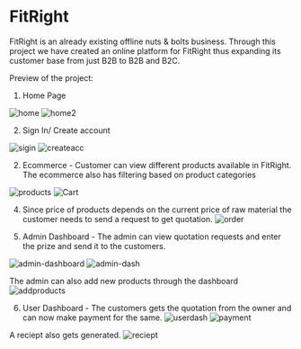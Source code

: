# FitRight
FitRight is an already existing offline nuts & bolts business. Through this project we have created an online platform for FitRight thus expanding its customer base from just B2B to B2B and B2C. 

Preview of the project: 

1. Home Page

![home](https://github.com/akshayrathod205/Sem5-MPR-Frontend/assets/103347688/3021140e-2d74-4f64-9824-f5c5c45908d9)
![home2](https://github.com/akshayrathod205/Sem5-MPR-Frontend/assets/103347688/b8b99bac-e09f-4b15-a637-eb34a11ca08c)


2. Sign In/ Create account
   
![sigin](https://github.com/akshayrathod205/Sem5-MPR-Frontend/assets/103347688/5161ddcc-f64d-4c30-8730-ba553f5e13e5)
![createacc](https://github.com/akshayrathod205/Sem5-MPR-Frontend/assets/103347688/be588cb2-7b7c-4893-9956-d45512fa6e72)



2. Ecommerce - Customer can view different products available in FitRight. The ecommerce also has filtering based on product categories
   
![products](https://github.com/akshayrathod205/Sem5-MPR-Frontend/assets/103347688/de2394bb-eea5-4b08-bd0c-71b3e38e3410)
![Cart](https://github.com/akshayrathod205/Sem5-MPR-Frontend/assets/103347688/dafd1ea4-33ce-494b-8c79-982560347f9f)

4. Since price of products depends on the current price of raw material the customer needs to send a request to get quotation. 
![order](https://github.com/akshayrathod205/Sem5-MPR-Frontend/assets/103347688/f942267c-9705-48a5-9bfa-9ab0c5ee46fa)

5. Admin Dashboard - The admin can view quotation requests and enter the prize and send it to the customers. 

![admin-dashboard](https://github.com/akshayrathod205/Sem5-MPR-Frontend/assets/103347688/f05c5846-4535-4b14-85c9-9e1670c1075e)
![admin-dash](https://github.com/akshayrathod205/Sem5-MPR-Frontend/assets/103347688/294a69ca-5bc1-4618-b9c6-688149d577ce)

The admin can also add new products through the dashboard
![addproducts](https://github.com/akshayrathod205/Sem5-MPR-Frontend/assets/103347688/fa28db72-e40e-4a72-b587-eeef8dee01fd)


6. User Dashboard - The customers gets the quotation from the owner and can now make payment for the same.
![userdash](https://github.com/akshayrathod205/Sem5-MPR-Frontend/assets/103347688/712705c7-6de9-4435-93f6-09a91b1fb3d3)
![payment](https://github.com/akshayrathod205/Sem5-MPR-Frontend/assets/103347688/9b2f7069-c6cc-4526-950c-cc23c14f73d1)

A reciept also gets generated. 
![reciept](https://github.com/akshayrathod205/Sem5-MPR-Frontend/assets/103347688/ec58e863-c8bf-49da-b0c2-6a0b30d21a9d)





